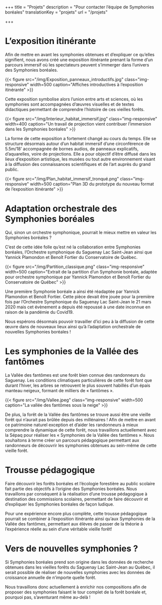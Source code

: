 +++
title = "Projets"
description =  "Pour contacter l’équipe de Symphonies boréales"
translationKey = "projets"
url = "/projets"

+++

# L’exposition itinérante

Afin de mettre en avant les symphonies obtenues et d’expliquer ce qu’elles signifient, nous avons créé une exposition itinérante prenant la forme d’un parcours immersif où les spectateurs peuvent s’immerger dans l’univers des Symphonies boréales. 


{{< figure src="/img/Exposition_panneaux_introductifs.jpg" class="img-responsive" width=500 caption="Affiches introductives à l’exposition itinérante" >}}

Cette exposition symbolise alors l’union entre arts et sciences, où les symphonies sont accompagnées d’œuvres visuelles et de textes didactiques permettant de comprendre l’histoire de ces vieilles forêts.

{{< figure src="/img/Interieur_habitat_immersif.jpg" class="img-responsive" width=400 caption="Un travail de projection vient contribuer l’immersion dans les Symphonies boréales" >}}


La forme de cette exposition a fortement changé au cours du temps. Elle se structure désormais autour d’un habitat immersif d’une circonférence de 5.5m/18’ accompagnée de bornes audios, de panneaux explicatifs, d’aquarelles, voire de projections. Elle a pour objectif d’être diffusé dans les lieux d’exposition artistique, les musées ou tout autre environnement visant à la diffusion des connaissances scientifiques et de l’art auprès du grand public.



{{< figure src="/img/Plan_habitat_immersif_tronqué.png" class="img-responsive" width=500 caption="Plan 3D du prototype du nouveau format de l’exposition itinérante" >}}


# Adaptation orchestrale des Symphonies boréales

Qui, sinon un orchestre symphonique, pourrait le mieux mettre en valeur les Symphonies boréales ? 

C’est de cette idée folle qu’est né la collaboration entre Symphonies boréales, l’Orchestre symphonique du Saguenay Lac Saint-Jean ainsi que Yannick Plamondon et Benoît Fortier du Conservatoire de Québec.


{{< figure src="/img/Partition_classique.png" class="img-responsive" width=500 caption="Extrait de la partition d’un Symphonie boréale, adaptée pour orchestre symphonique par Yannick Plamondon et Benoît Fortier du Conservatoire de Québec" >}}

Une première Symphonie boréale a ainsi été réadaptée par Yannick Plamondon et Benoît Fortier. Cette pièce devait être jouée pour la première fois par l’Orchestre Symphonique du Saguenay Lac Saint-Jean le 21 mars 2020 mais cet évènement a depuis été repoussé à une date inconnue en raison de la pandémie du Covid19.

Nous espérons désormais pouvoir travailler d’ici peu à la diffusion de cette œuvre dans de nouveaux lieux ainsi qu’à l’adaptation orchestrale de nouvelles Symphonies boréales !



# Les symphonies de la Vallée des fantômes

La Vallée des fantômes est une forêt bien connue des randonneurs du Saguenay. Les conditions climatiques particulières de cette forêt font que durant l’hiver, les arbres se retrouvent le plus souvent habillés d’un épais manteau neigeux, formant de milliers de « fantômes ».



{{< figure src="/img/Vallee.jpeg" class="img-responsive" width=500 caption="La vallée des fantômes sous la neige" >}}

De plus, la forêt de la Vallée des fantômes se trouve aussi être une vieille forêt qui n’aurait pas brûlée depuis des millénaires ! Afin de mettre en avant ce patrimoine naturel exception et d’aider les randonneurs à mieux comprendre la dynamique de cette forêt, nous travaillons actuellement avec la Sépaq pour réaliser les « Symphonies de la Vallée des fantômes ». Nous souhaitons à terme créer un parcours pédagogique permettant aux randonneurs de découvrir les symphonies obtenues au sein-même de cette vieille forêt.


# Trousse pédagogique

Faire découvrir les forêts boréales et l’écologie forestière au public scolaire fait partie des objectifs à l’origine des Symphonies boréales. Nous travaillons par conséquent à la réalisation d’une trousse pédagogique à destination des commissions scolaires, permettant de faire découvrir et d’expliquer les Symphonies boréales de façon ludique. 

Pour une expérience encore plus complète, cette trousse pédagogique pourrait se combiner à l’exposition itinérante ainsi qu’aux Symphonies de la Vallée des fantômes, permettant aux élèves de passer de la théorie à l’expérience réelle au sein d’une véritable vieille forêt!


# Vers de nouvelles symphonies ?

Si Symphonies boréales prend son origine dans les données de recherche obtenues dans les vieilles forêts du Saguenay Lac Saint-Jean au Québec, il serait possible de réaliser de nouvelles symphonies avec les données de croissance annuelle de n’importe quelle forêt.

Nous travaillons donc actuellement à enrichir nos compositions afin de proposer des symphonies faisant le tour complet de la forêt boréale et, pourquoi pas, s’aventurant même au-delà !
